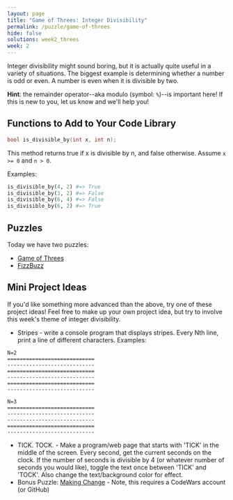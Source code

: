 ```yaml
---
layout: page
title: "Game of Threes: Integer Divisibility"
permalink: /puzzle/game-of-threes
hide: false
solutions: week2_threes
week: 2
---
```


Integer divisibility might sound boring, but it is actually quite
useful in a variety of situations. The biggest example is determining
whether a number is odd or even. A number is even when it is divisible
by two.

**Hint**: the remainder operator--aka modulo (symbol: `%`)--is important here!
    If this is new to you, let us know and we'll help you!

## Functions to Add to Your Code Library

```C
bool is_divisible_by(int x, int n);
```

This method returns true if x is divisible by n, and false otherwise.
Assume `x >= 0` and `n > 0`.

Examples:

```python
is_divisible_by(4, 2) #=> True
is_divisible_by(3, 2) #=> False
is_divisible_by(6, 4) #=> False
is_divisible_by(6, 2) #=> True
```

## Puzzles

Today we have two puzzles:

* [Game of Threes](https://www.reddit.com/r/dailyprogrammer/comments/3r7wxz/20151102_challenge_239_easy_a_game_of_threes/)
* [FizzBuzz](https://www.reddit.com/r/dailyprogrammer/comments/s6bas/4122012_challenge_39_easy/)

## Mini Project Ideas

If you'd like something more advanced than the above, try one of these
project ideas! Feel free to make up your own project idea, but try to involve
this week's theme of integer divisibility.

* Stripes - write a console program that displays stripes. Every Nth line,
    print a line of different characters. Examples:

```
N=2
============================
----------------------------
============================
----------------------------
============================
----------------------------
```

```
N=3
============================
----------------------------
----------------------------
============================
----------------------------
```

* TICK. TOCK. - Make a program/web page that starts with 'TICK' in the
    middle of the screen. Every second, get the current seconds on the clock.
    If the number of seconds is divisible by 4 (or whatever number of seconds
    you would like), toggle the text once between 'TICK' and 'TOCK'. Also
    change the text/background color for effect.
* Bonus Puzzle: [Making Change](https://www.codewars.com/kata/making-change) - Note, this
    requires a CodeWars account (or GitHub)
